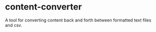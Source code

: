 # content-converter
A tool for converting content back and forth between formatted text files and csv.
